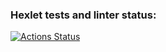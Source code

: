 ### Hexlet tests and linter status:
[![Actions Status](https://github.com/DeIndi/backend-project-6/workflows/hexlet-check/badge.svg)](https://github.com/DeIndi/backend-project-6/actions)